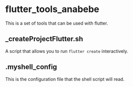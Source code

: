 # flutter_tools_anabebe
This is a set of tools that can be used with flutter.

## _createProjectFlutter.sh

A script that allows you to run `flutter create` interactively.

## .myshell_config

This is the configuration file that the shell script will read.
